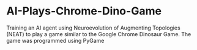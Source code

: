 # AI-Plays-Chrome-Dino-Game
Training an AI agent using Neuroevolution of Augmenting Topologies (NEAT) to play a game similar to the Google Chrome Dinosaur Game. The game was programmed using PyGame
